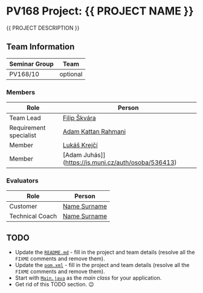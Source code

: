 # PV168 Project: {{ PROJECT NAME }}

<!--- FIXME: fill in the PROJECT NAME above and include short description of what the project is about -->
{{ PROJECT DESCRIPTION }}

## Team Information

| Seminar Group |     Team    |
|-------------- | ------------|
| PV168/10      | optional    | <!--- FIXME: fill in the seminar group and team identification -->

### Members

| Role                  | Person               |
|-----------------------|----------------------|
|Team Lead              | [Filip Škvára](https://is.muni.cz/auth/osoba/536666) |
|Requirement specialist | [Adam Kattan Rahmani](https://is.muni.cz/auth/osoba/536521) | <!--- FIXME: fill in the name and UCO -->
|Member                 | [Lukáš Krejčí](https://is.muni.cz/auth/osoba/536345) | <!--- FIXME: fill in the name and UCO -->
|Member                 | [Adam Juhás]](https://is.muni.cz/auth/osoba/536413) | <!--- FIXME: fill in the name and UCO -->

### Evaluators

| Role           | Person               |
|----------------|----------------------|
|Customer        | [Name Surname](https://is.muni.cz/auth/osoba/UCO) | <!--- FIXME: fill in the name and UCO -->
|Technical Coach | [Name Surname](https://is.muni.cz/auth/osoba/UCO) | <!--- FIXME: fill in the name and UCO -->

## TODO

- Update the [`README.md`](#) - fill in the project and team details (resolve all the `FIXME` comments and remove them).
- Update the [`pom.xml`](pom.xml) - fill in the project and team details (resolve all the `FIXME` comments and remove them).
- Start with [`Main.java`](src/main/java/cz/muni/fi/pv168/project/Main.java) as the _main class_ for your application.
- Get rid of this TODO section. 😉
